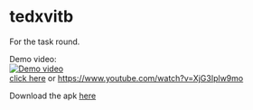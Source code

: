 # tedxvitb
For the task round.

Demo video:<br>
[![Demo video](https://img.youtube.com/vi/XjG3Iplw9mo/0.jpg)](https://www.youtube.com/watch?v=XjG3Iplw9mo)<br>
[click here](https://www.youtube.com/watch?v=XjG3Iplw9mo) or https://www.youtube.com/watch?v=XjG3Iplw9mo


Download the apk [here](https://drive.google.com/file/d/158HlNJ2_i6Nq-kuh54cnxj94M8ZzV44Y/view?usp=sharing)
